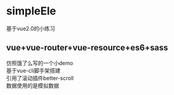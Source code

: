 # simpleEle
基于vue2.0的小练习

## vue+vue-router+vue-resource+es6+sass 
仿照饿了么写的一个小demo<br>
基于vue-cli脚手架搭建<br>
引用了滚动插件better-scroll<br>
数据使用的是模拟数据  
